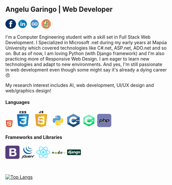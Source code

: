 ## Angelu Garingo | Web Developer


<a href="https://web.facebook.com/boredpenguinn/" target="_blank"><img src="https://raw.githubusercontent.com/algaringo/algaringo/master/icon/fb.png" width="33" height="30" alt="FB"/></a> 
<a href="https://www.linkedin.com/in/algaringo/" target="_blank"><img src="https://raw.githubusercontent.com/algaringo/algaringo/master/icon/in.png" width="33" height="30" alt="in"/></a> 
<a href="https://www.coursera.org/user/ffe7d286618a6f9c8ce4fe9d7c8a4160" target="_blank"><img src="https://raw.githubusercontent.com/algaringo/algaringo/master/icon/coursera.png" width="34" height="30" alt="coursera"/></a> 
<a href="https://raw.githubusercontent.com/algaringo/algaringo/master/icon/resume.md" target="_blank"><img src="https://raw.githubusercontent.com/algaringo/algaringo/master/icon/resume.png" width="30" height="30" alt="CV"/></a>


I'm a Computer Engineering student with a skill set in Full Stack Web Development. I Specialized in Microsoft .net during my early years at Mapúa University which covered technologies like C#.net, ASP.net, ADO.net and so on. But as of now, I am loving Python (with Django framework) and I'm also practicing more of Responsive Web Design. I am eager to learn new technologies and adapt to new environments. And yes, I'm still passionate in web development even though some might say it's already a dying career :angry: 

My research interest includes AI, web development, UI/UX design and web/graphics design!

#### Languages
<p>
<img src="https://raw.githubusercontent.com/algaringo/algaringo/master/icon/html.png" width="24" height="21" alt="HTML"/>
<img src="https://raw.githubusercontent.com/algaringo/algaringo/master/icon/css3.png" width="53" height="50" alt="CSS"/>
<img src="https://raw.githubusercontent.com/algaringo/algaringo/master/icon/javascript.png" width="53" height="50" alt="Javascript"/>
<img src="https://raw.githubusercontent.com/algaringo/algaringo/master/icon/python.png" width="44" height="41" alt="Python"/>
<img src="https://raw.githubusercontent.com/algaringo/algaringo/master/icon/c.png" width="44" height="41" alt="Cpp"/>
<img src="https://raw.githubusercontent.com/algaringo/algaringo/master/icon/csharp.png" width="44" height="41" alt="Csharp"/>
<img src="https://raw.githubusercontent.com/algaringo/algaringo/master/icon/php.png" width="44" height="41" alt="PHP"/>
</p>

#### Frameworks and Libraries
<p>
<img src="https://raw.githubusercontent.com/algaringo/algaringo/master/icon/bootstrap.png" width="44" height="41" alt="Bootstrap"/>
<img src="https://raw.githubusercontent.com/algaringo/algaringo/master/icon/jquery.png" width="44" height="41" alt="JQuery"/>
<img src="https://raw.githubusercontent.com/algaringo/algaringo/master/icon/react.png" width="44" height="41" alt="React"/>
<img src="https://raw.githubusercontent.com/algaringo/algaringo/master/icon/node.png" width="44" height="41" alt="NodeJS"/>
<img src="https://raw.githubusercontent.com/algaringo/algaringo/master/icon/django.png" width="44" height="41" alt="Django"/>
</p>
<br />

[![Top Langs](https://github-readme-stats.vercel.app/api/top-langs/?username=algaringo&layout=compact)](https://github.com/anuraghazra/github-readme-stats)
